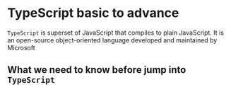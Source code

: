 # TypeScript basic to advance
`TypeScript` is superset of JavaScript that compiles to plain JavaScript. It is an open-source object-oriented language developed and maintained by Microsoft

## What we need to know before jump into `TypeScript`